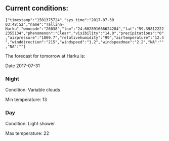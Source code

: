 ## Current conditions: 
 ``` {"timestamp":"1501375724","sys_time":"2017-07-30 03:48:52","name":"Tallinn-Harku","wmocode":"26038","lon":"24.602891666624284","lat":"59.398122222355134","phenomenon":"Clear","visibility":"14.0","precipitations":"0","airpressure":"1009.7","relativehumidity":"99","airtemperature":"12.4","winddirection":"215","windspeed":"1.2","windspeedmax":"2.2","NA":"","NA":""} ```

 The forecast for tomorrow at Harku is: 

Date 2017-07-31 

### Night 

Condition: Variable clouds 

Min temperature: 13 

### Day 

Condition: Light shower 

Max temperature: 22 

